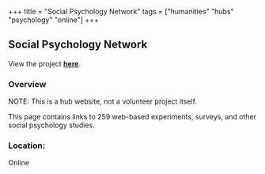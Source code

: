 +++
title = "Social Psychology Network"
tags = ["humanities" "hubs" "psychology" "online"]
+++

## Social Psychology Network

View the project [**here**](https://www.socialpsychology.org/expts.htm).

### Overview

NOTE: This is a hub website, not a volunteer project itself.

This page contains links to 259 web-based experiments, surveys, and other social psychology studies.

### Location:
Online
